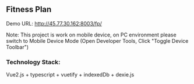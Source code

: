 ## Fitness Plan 

Demo URL: http://45.77.30.162:8003/fp/

Note: This project is work on mobile device, on PC environment please switch to Mobile Device Mode (Open Developer Tools, Click "Toggle Device Toolbar")

### Technology Stack:

Vue2.js + typescript + vuetify + indexedDb + dexie.js
